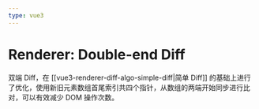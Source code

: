 ```yaml
---
type: vue3
---
```


# Renderer: Double-end Diff

双端 Diff，在 [[vue3-renderer-diff-algo-simple-diff|简单 Diff]] 的基础上进行了优化，使用新旧元素数组首尾索引共四个指针，从数组的两端开始同步进行比对，可以有效减少 DOM 操作次数。
